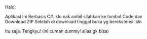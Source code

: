Halo!

Aplikasi Ini Berbasis C#. klo nak ambil silahkan ke tombol Code dan Download ZIP
Setelah di download tinggal buka yg berekstensi .sln

Itu saja. Tengkyu!
(ini cuman dummy! alias gk bisa)
